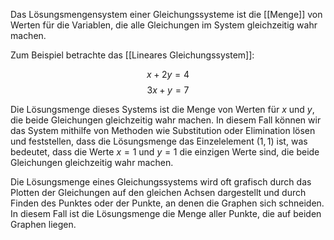Das Lösungsmengensystem einer Gleichungssysteme ist die [[Menge]] von Werten für die Variablen, die alle Gleichungen im System gleichzeitig wahr machen.

Zum Beispiel betrachte das [[Lineares Gleichungssystem]]:

$$x + 2y = 4$$ $$3x + y = 7$$

Die Lösungsmenge dieses Systems ist die Menge von Werten für $x$ und $y$, die beide Gleichungen gleichzeitig wahr machen. In diesem Fall können wir das System mithilfe von Methoden wie Substitution oder Elimination lösen und feststellen, dass die Lösungsmenge das Einzelelement ${(1,1)}$ ist, was bedeutet, dass die Werte $x = 1$ und $y = 1$ die einzigen Werte sind, die beide Gleichungen gleichzeitig wahr machen.

Die Lösungsmenge eines Gleichungssystems wird oft grafisch durch das Plotten der Gleichungen auf den gleichen Achsen dargestellt und durch Finden des Punktes oder der Punkte, an denen die Graphen sich schneiden. In diesem Fall ist die Lösungsmenge die Menge aller Punkte, die auf beiden Graphen liegen.